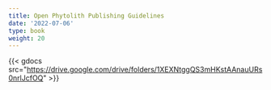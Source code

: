 ```yaml
---
title: Open Phytolith Publishing Guidelines
date: '2022-07-06'
type: book
weight: 20
---
```


{{< gdocs src="https://drive.google.com/drive/folders/1XEXNtggQS3mHKstAAnauURs0nrlJcfOQ" >}}


